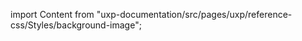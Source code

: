 
import Content from "uxp-documentation/src/pages/uxp/reference-css/Styles/background-image";

<Content query="product=xd"/>
